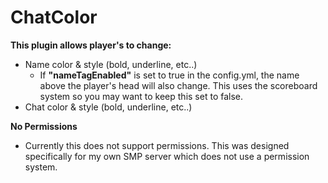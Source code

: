 # ChatColor
**This plugin allows player's to change:**
* Name color & style (bold, underline, etc..)
  * If **"nameTagEnabled"** is set to true in the config.yml, the name above the player's head will also change. This uses the scoreboard system so you may want to keep this set to false.
* Chat color & style (bold, underline, etc..)

**No Permissions**
* Currently this does not support permissions. This was designed specifically for my own SMP server which does not use a permission system.

